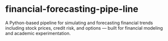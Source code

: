 # financial-forecasting-pipe-line
A Python-based pipeline for simulating and forecasting financial trends including stock prices, credit risk, and options — built for financial modeling and academic experimentation.
